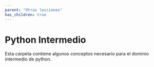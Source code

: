 ```yaml
---
parent: "Otras lecciones"
has_children: true
---
```


# Python Intermedio

Esta carpeta contiene algunos conceptos necesario para el dominio intermedio de python.

